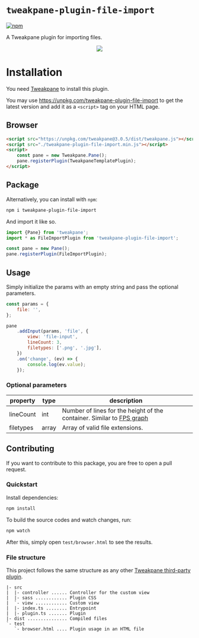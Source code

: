 # `tweakpane-plugin-file-import`

[![npm](https://img.shields.io/npm/v/tweakpane-plugin-file-import?color=red&logo=npm)](https://www.npmjs.com/package/luchoturtle/tweakpane-plugin-file-import)

A Tweakpane plugin for importing files.

<p align="center">
  <img src="https://github.com/tweakpane/plugin-essentials/assets/17494745/218288c9-2cd9-4713-91b5-a0549be6f0ed" />
</p>


# Installation

You need [Tweakpane](https://github.com/cocopon/tweakpane) to install this plugin.

You may use https://unpkg.com/tweakpane-plugin-file-import to get the latest version
and add it as a `<script>` tag on your HTML page.

## Browser

```html
<script src="https://unpkg.com/tweakpane@3.0.5/dist/tweakpane.js"></script>
<script src="./tweakpane-plugin-file-import.min.js"></script>
<script>
	const pane = new Tweakpane.Pane();
	pane.registerPlugin(TweakpaneTemplatePlugin);
</script>
```

## Package

Alternatively, you can install with `npm`:

```sh
npm i tweakpane-plugin-file-import
```

And import it like so.

```js
import {Pane} from 'tweakpane';
import * as FileImportPlugin from 'tweakpane-plugin-file-import';

const pane = new Pane();
pane.registerPlugin(FileImportPlugin);
```

## Usage

Simply initialize the params with an empty string and pass the optional parameters.

```js
const params = {
	file: '',
};

pane
	.addInput(params, 'file', {
		view: 'file-input',
		lineCount: 3,
		filetypes: ['.png', '.jpg'],
	})
	.on('change', (ev) => {
		console.log(ev.value);
	});

```

### Optional parameters

| property  | type   | description                    |
|-----------|--------|--------------------------------|
| lineCount | int    | Number of lines for the height of the container. Similar to [FPS graph ](https://github.com/tweakpane/plugin-essentials#fps-graph)          |
| filetypes     | array | Array of valid file extensions.             |



## Contributing

If you want to contribute to this package, you are free to open a pull request.

### Quickstart

Install dependencies:

```sh
npm install
```

To build the source codes and watch changes, run:

```sh
npm watch
```

After this, simply open `test/browser.html` to see the results.


### File structure

This project follows the same structure as any other [Tweakpane third-party plugin](https://github.com/tweakpane/plugin-template).

```
|- src
|  |- controller ...... Controller for the custom view
|  |- sass ............ Plugin CSS
|  `- view ............ Custom view
|  |- index.ts ........ Entrypoint
|  |- plugin.ts ....... Plugin
|- dist ............... Compiled files
`- test
   `- browser.html .... Plugin usage in an HTML file
```



[tweakpane]: https://github.com/cocopon/tweakpane/